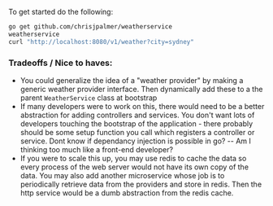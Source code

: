 To get started do the following:
```bash
go get github.com/chrisjpalmer/weatherservice
weatherservice
curl "http://localhost:8080/v1/weather?city=sydney"
```

### Tradeoffs / Nice to haves:
* You could generalize the idea of a "weather provider" by making a generic weather provider interface. Then dynamically add these to a the parent `WeatherService` class at bootstrap
* If many developers were to work on this, there would need to be a better abstraction for adding controllers and services. You don't want lots of developers touching the bootstrap of the application - there probably should be some setup function you call which registers a controller or service. Dont know if dependancy injection is possible in go? -- Am I thinking too much like a front-end developer?
* If you were to scale this up, you may use redis to cache the data so every process of the web server would not have its own copy of the data. 
You may also add another microservice whose job is to periodically retrieve data from the providers and store in redis. Then the http service would be a dumb abstraction from the redis cache.